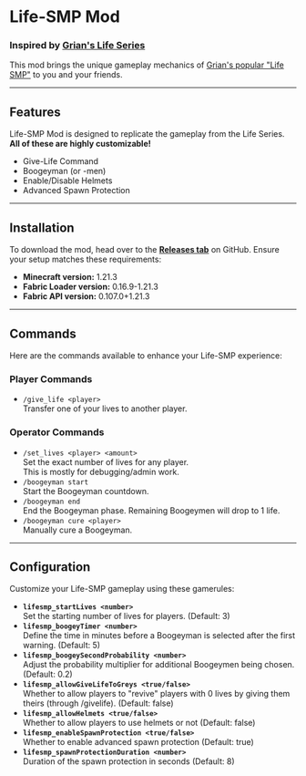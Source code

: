 # Life-SMP Mod  
### Inspired by [Grian's Life Series](https://www.youtube.com/c/grian)  

This mod brings the unique gameplay mechanics of [Grian's popular "Life SMP"](https://www.youtube.com/playlist?list=PLU2851hDb3SHLdAlj8dxqHPeT_qIBbRBv) to you and your friends.  

---

## Features  
Life-SMP Mod is designed to replicate the gameplay from the Life Series.<br>
**All of these are highly customizable!**
- Give-Life Command
- Boogeyman (or -men)
- Enable/Disable Helmets
- Advanced Spawn Protection
---

## Installation  

To download the mod, head over to the **[Releases tab](https://github.com/phil-not-funny/lifesmp-mod/releases)** on GitHub. Ensure your setup matches these requirements:  
- **Minecraft version:** 1.21.3  
- **Fabric Loader version:** 0.16.9-1.21.3  
- **Fabric API version:** 0.107.0+1.21.3  

---

## Commands  
Here are the commands available to enhance your Life-SMP experience:  

### Player Commands  
- `/give_life <player>`  
  Transfer one of your lives to another player.  

### Operator Commands  
- `/set_lives <player> <amount>`  
  Set the exact number of lives for any player. <br>This is mostly for debugging/admin work.
- `/boogeyman start`  
  Start the Boogeyman countdown.  
- `/boogeyman end`  
  End the Boogeyman phase. Remaining Boogeymen will drop to 1 life.  
- `/boogeyman cure <player>`  
  Manually cure a Boogeyman.  

---

## Configuration  

Customize your Life-SMP gameplay using these gamerules:  

- **`lifesmp_startLives <number>`**  
  Set the starting number of lives for players. (Default: 3)  
- **`lifesmp_boogeyTimer <number>`**  
  Define the time in minutes before a Boogeyman is selected after the first warning. (Default: 5)  
- **`lifesmp_boogeySecondProbability <number>`**  
  Adjust the probability multiplier for additional Boogeymen being chosen. (Default: 0.2)  
- **`lifesmp_allowGiveLifeToGreys <true/false>`**  
  Whether to allow players to "revive" players with 0 lives by giving them theirs (through /givelife). (Default: false)  
- **`lifesmp_allowHelmets <true/false>`**  
  Whether to allow players to use helmets or not (Default: false)  
- **`lifesmp_enableSpawnProtection <true/false>`**  
  Whether to enable advanced spawn protection (Default: true)  
- **`lifesmp_spawnProtectionDuration <number>`**  
  Duration of the spawn protection in seconds (Default: 8)  
